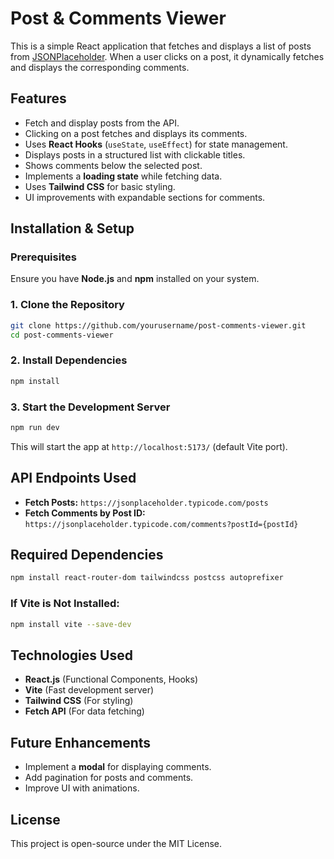 # Post & Comments Viewer

This is a simple React application that fetches and displays a list of posts from [JSONPlaceholder](https://jsonplaceholder.typicode.com/). When a user clicks on a post, it dynamically fetches and displays the corresponding comments.

## Features
- Fetch and display posts from the API.
- Clicking on a post fetches and displays its comments.
- Uses **React Hooks** (`useState`, `useEffect`) for state management.
- Displays posts in a structured list with clickable titles.
- Shows comments below the selected post.
- Implements a **loading state** while fetching data.
- Uses **Tailwind CSS** for basic styling.
- UI improvements with expandable sections for comments.

## Installation & Setup
### Prerequisites
Ensure you have **Node.js** and **npm** installed on your system.

### 1. Clone the Repository
```sh
git clone https://github.com/yourusername/post-comments-viewer.git
cd post-comments-viewer
```

### 2. Install Dependencies
```sh
npm install
```

### 3. Start the Development Server
```sh
npm run dev
```

This will start the app at `http://localhost:5173/` (default Vite port).

## API Endpoints Used
- **Fetch Posts:** `https://jsonplaceholder.typicode.com/posts`
- **Fetch Comments by Post ID:** `https://jsonplaceholder.typicode.com/comments?postId={postId}`

## Required Dependencies
```sh
npm install react-router-dom tailwindcss postcss autoprefixer
```

### If Vite is Not Installed:
```sh
npm install vite --save-dev
```

## Technologies Used
- **React.js** (Functional Components, Hooks)
- **Vite** (Fast development server)
- **Tailwind CSS** (For styling)
- **Fetch API** (For data fetching)

## Future Enhancements
- Implement a **modal** for displaying comments.
- Add pagination for posts and comments.
- Improve UI with animations.

## License
This project is open-source under the MIT License.

